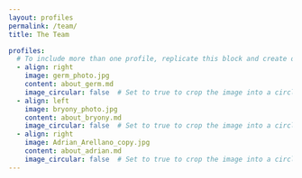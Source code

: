```yaml
---
layout: profiles
permalink: /team/
title: The Team

profiles:
  # To include more than one profile, replicate this block and create one content file for each profile inside _pages/
  - align: right
    image: germ_photo.jpg
    content: about_germ.md
    image_circular: false  # Set to true to crop the image into a circle
  - align: left
    image: bryony_photo.jpg
    content: about_bryony.md
    image_circular: false  # Set to true to crop the image into a circle
  - align: right
    image: Adrian_Arellano_copy.jpg
    content: about_adrian.md
    image_circular: false  # Set to true to crop the image into a circle
---
```

